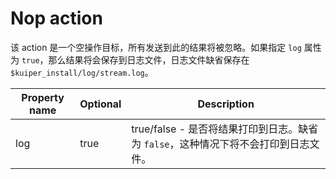 # Nop action

该 action 是一个空操作目标，所有发送到此的结果将被忽略。如果指定 ``log`` 属性为 ``true``，那么结果将会保存到日志文件，日志文件缺省保存在  `` $kuiper_install/log/stream.log``。

| Property name      | Optional | Description                                                  |
| ------------------ | -------- | ------------------------------------------------------------ |
| log             | true | true/false - 是否将结果打印到日志。缺省为 ``false``，这种情况下将不会打印到日志文件。 |


